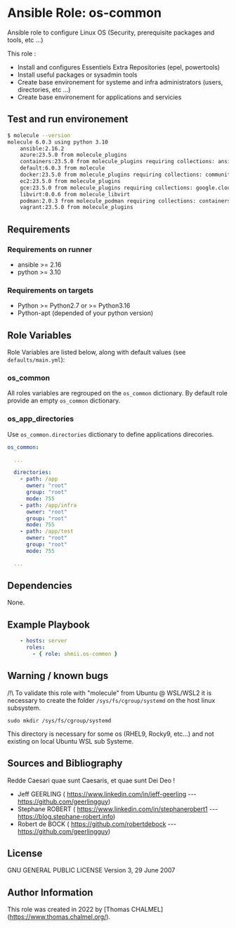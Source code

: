 # Ansible Role: os-common

Ansible role to configure Linux OS (Security, prerequisite packages and tools, etc ...)

This role :

- Install and configures Essentiels Extra Repositories (epel, powertools)
- Install useful packages or sysadmin tools
- Create base environement for systeme and infra administrators (users, directories, etc ...)
- Create base environement for applications and servicies

## Test and run environement

```bash
$ molecule --version
molecule 6.0.3 using python 3.10 
    ansible:2.16.2
    azure:23.5.0 from molecule_plugins
    containers:23.5.0 from molecule_plugins requiring collections: ansible.posix>=1.3.0 community.docker>=1.9.1 containers.podman>=1.8.1
    default:6.0.3 from molecule
    docker:23.5.0 from molecule_plugins requiring collections: community.docker>=3.0.2 ansible.posix>=1.4.0
    ec2:23.5.0 from molecule_plugins
    gce:23.5.0 from molecule_plugins requiring collections: google.cloud>=1.0.2 community.crypto>=1.8.0
    libvirt:0.0.6 from molecule_libvirt
    podman:2.0.3 from molecule_podman requiring collections: containers.podman>=1.7.0 ansible.posix>=1.3.0
    vagrant:23.5.0 from molecule_plugins
```

## Requirements

### Requirements on runner

- ansible >= 2.16
- python >= 3.10

### Requirements on targets

- Python >= Python2.7 or >= Python3.16
- Python-apt (depended of your python version)

## Role Variables

Role Variables are listed below, along with default values (see `defaults/main.yml`):

### os_common

All roles variables are regrouped on the `os_common` dictionary.
By default role provide an empty `os_common` dictionary.

### os_app_directories

Use `os_common.directories` dictionary to define applications direcories.

```yaml
os_common:

  ...

  directories:
    - path: /app
      owner: "root"
      group: "root"
      mode: 755
    - path: /app/infra
      owner: "root"
      group: "root"
      mode: 755
    - path: /app/test
      owner: "root"
      group: "root"
      mode: 755

  ...

```

## Dependencies

None.

## Example Playbook

```yaml
    - hosts: server
      roles:
        - { role: shmii.os-common }
```

## Warning / known bugs

/!\ To validate this role with "molecule" from Ubuntu @ WSL/WSL2 it is necessary to create the folder  `/sys/fs/cgroup/systemd` on the host linux subsystem.

`sudo mkdir /sys/fs/cgroup/systemd`

This directory is necessary for some os (RHEL9, Rocky9, etc...) and not existing on local Ubuntu WSL sub Systeme.

## Sources and Bibliography

Redde Caesari quae sunt Caesaris, et quae sunt Dei Deo !

- Jeff GEERLING ( <https://www.linkedin.com/in/jeff-geerling>  --- <https://github.com/geerlingguy>)
- Stephane ROBERT ( <https://www.linkedin.com/in/stephanerobert1>  ---  <https://blog.stephane-robert.info>)
- Robert de BOCK ( <https://github.com/robertdebock>  --- <https://github.com/geerlingguy>)

## License

GNU GENERAL PUBLIC LICENSE Version 3, 29 June 2007

## Author Information

This role was created in 2022 by [Thomas CHALMEL] (<https://www.thomas.chalmel.org/>).
